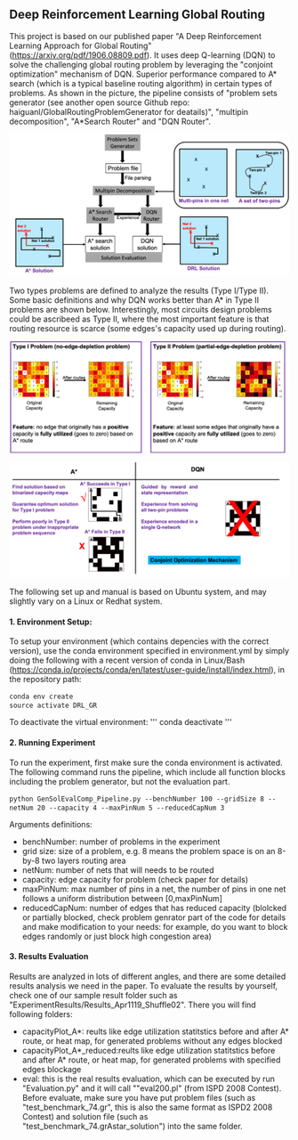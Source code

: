 
## Deep Reinforcement Learning Global Routing
This project is based on our published paper "A Deep Reinforcement Learning Approach for Global Routing" (https://arxiv.org/pdf/1906.08809.pdf).
It uses deep Q-learning (DQN) to solve the challenging global routing problem by leveraging the "conjoint optimization" mechanism  of DQN. Superior performance compared to A* search (which is a typical baseline routing algorithm) in certain types of problems. As shown in the picture, the pipeline consists of "problem sets generator (see another open source Github repo: haiguanl/GlobalRoutingProblemGenerator for deatails)", "multipin decomposition", "A*Search Router" and "DQN Router".
<p align="center">
<img src="Fig/Pipeline.png" alt="drawing" width="800">
</p>

Two types problems are defined to analyze the results (Type I/Type II). Some basic definitions and why DQN works better than A* in Type II problems are shown below. Interestingly, most circuits design problems could be ascribeed as Type II, where the most important feature is that routing resource is scarce (some edges's capacity used up during routing). 

<p align="center">
<img src="Fig/TwoTypeProblem.png" alt="drawing" width="800">
</p>
<p align="center">
<img src="Fig/ExplainTwoType.png" alt="drawing" width="800">
</p>

The following set up and manual is based on Ubuntu system, and may slightly vary on a Linux or Redhat system.
#### 1. Environment Setup:

To setup your environment (which contains depencies with the correct version), use the conda environment specified in environment.yml by simply doing the following with a recent version of conda in Linux/Bash (https://conda.io/projects/conda/en/latest/user-guide/install/index.html), in the repository path:
```
conda env create
source activate DRL_GR
```
To deactivate the virtual environment:
'''
conda deactivate
'''

#### 2. Running Experiment
To run the experiment, first make sure the conda environment is activated. 
The following command runs the pipeline, which include all function blocks including the problem generator, but not the evaluation part. 
```
python GenSolEvalComp_Pipeline.py --benchNumber 100 --gridSize 8 --netNum 20 --capacity 4 --maxPinNum 5 --reducedCapNum 3
```
Arguments definitions:
- benchNumber: number of problems in the experiment
- grid size: size of a problem, e.g. 8 means the problem space is on an 8-by-8 two layers routing area
- netNum: number of nets that will needs to be routed
- capacity: edge capacity for problem (check paper for details)
- maxPinNum: max number of pins in a net, the number of pins in one net follows a uniform distribution between [0,maxPinNum]
- reducedCapNum: number of edges that has reduced capacity (blolcked or partially blocked, check problem genrator part of the code for details and make modification to your needs: for example, do you want to block edges randomly or just block high congestion area)

#### 3. Results Evaluation
Results are analyzed in lots of different angles, and there are some detailed results analysis we need in the paper.
To evaluate the results by yourself, check one of our sample result folder such as "ExperimentResults/Results_Apr1119_Shuffle02". There you will find following folders:
- capacityPlot_A*: reults like edge utilization statitstics before and after A* route, or heat map, for generated problems without any edges blocked
- capacityPlot_A*_reduced:reults like edge utilization statitstics before and after A* route, or heat map,  for generated problems with specified edges blockage
- eval: this is the real results evaluation, which can be executed by run "Evaluation.py" and it will call ""eval200.pl" (from ISPD 2008 Contest). Before evaluate, make sure you have put problem files (such as "test_benchmark_74.gr", this is also the same format as ISPD2 2008 Contest) and solution file (such as "test_benchmark_74.grAstar_solution") into the same folder.





